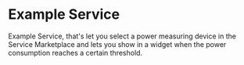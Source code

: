 # Example Service

Example Service, that's let you select a power measuring device in the Service Marketplace and lets you show in a widget when the power consumption reaches a certain threshold. 

